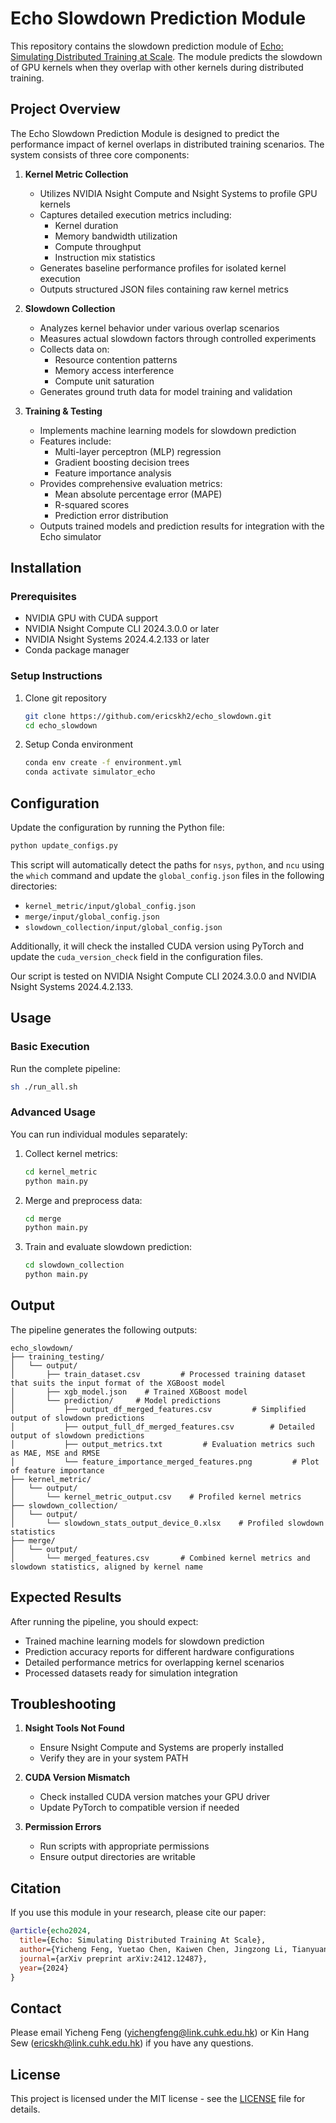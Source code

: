 # Echo Slowdown Prediction Module

This repository contains the slowdown prediction module of [Echo: Simulating Distributed Training at Scale](https://arxiv.org/abs/2412.12487). The module predicts the slowdown of GPU kernels when they overlap with other kernels during distributed training.

## Project Overview

The Echo Slowdown Prediction Module is designed to predict the performance impact of kernel overlaps in distributed training scenarios. The system consists of three core components:

1. **Kernel Metric Collection**
   - Utilizes NVIDIA Nsight Compute and Nsight Systems to profile GPU kernels
   - Captures detailed execution metrics including:
     * Kernel duration
     * Memory bandwidth utilization
     * Compute throughput
     * Instruction mix statistics
   - Generates baseline performance profiles for isolated kernel execution
   - Outputs structured JSON files containing raw kernel metrics

2. **Slowdown Collection**
   - Analyzes kernel behavior under various overlap scenarios
   - Measures actual slowdown factors through controlled experiments
   - Collects data on:
     * Resource contention patterns
     * Memory access interference
     * Compute unit saturation
   - Generates ground truth data for model training and validation

3. **Training & Testing**
   - Implements machine learning models for slowdown prediction
   - Features include:
     * Multi-layer perceptron (MLP) regression
     * Gradient boosting decision trees
     * Feature importance analysis
   - Provides comprehensive evaluation metrics:
     * Mean absolute percentage error (MAPE)
     * R-squared scores
     * Prediction error distribution
   - Outputs trained models and prediction results for integration with the Echo simulator

## Installation

### Prerequisites
- NVIDIA GPU with CUDA support
- NVIDIA Nsight Compute CLI 2024.3.0.0 or later
- NVIDIA Nsight Systems 2024.4.2.133 or later
- Conda package manager

### Setup Instructions

1. Clone git repository
    ```bash
    git clone https://github.com/ericskh2/echo_slowdown.git
    cd echo_slowdown
    ```

2. Setup Conda environment
    ```bash
    conda env create -f environment.yml
    conda activate simulator_echo
    ```

## Configuration

Update the configuration by running the Python file:
  ```bash
  python update_configs.py
  ```


This script will automatically detect the paths for `nsys`, `python`, and `ncu` using the `which` command and update the `global_config.json` files in the following directories:
- `kernel_metric/input/global_config.json`
- `merge/input/global_config.json`
- `slowdown_collection/input/global_config.json`

Additionally, it will check the installed CUDA version using PyTorch and update the `cuda_version_check` field in the configuration files.

Our script is tested on NVIDIA Nsight Compute CLI 2024.3.0.0 and NVIDIA Nsight Systems 2024.4.2.133.

## Usage

### Basic Execution

Run the complete pipeline:

```bash
sh ./run_all.sh
```

### Advanced Usage

You can run individual modules separately:

1. Collect kernel metrics:
    ```bash
    cd kernel_metric
    python main.py
    ```

2. Merge and preprocess data:
    ```bash
    cd merge
    python main.py
    ```

3. Train and evaluate slowdown prediction:

    ```bash
    cd slowdown_collection
    python main.py  
    ```




## Output
The pipeline generates the following outputs:

```plaintext
echo_slowdown/
├── training_testing/
│   └── output/
│       ├── train_dataset.csv         # Processed training dataset that suits the input format of the XGBoost model
│       ├── xgb_model.json    # Trained XGBoost model
│       └── prediction/     # Model predictions
│           ├── output_df_merged_features.csv         # Simplified output of slowdown predictions
│           ├── output_full_df_merged_features.csv        # Detailed output of slowdown predictions
│           ├── output_metrics.txt         # Evaluation metrics such as MAE, MSE and RMSE
│           └── feature_importance_merged_features.png         # Plot of feature importance
├── kernel_metric/
│   └── output/
│       └── kernel_metric_output.csv    # Profiled kernel metrics
├── slowdown_collection/
│   └── output/
│       └── slowdown_stats_output_device_0.xlsx    # Profiled slowdown statistics
├── merge/
│   └── output/
│       └── merged_features.csv       # Combined kernel metrics and slowdown statistics, aligned by kernel name
```


## Expected Results

After running the pipeline, you should expect:

- Trained machine learning models for slowdown prediction
- Prediction accuracy reports for different hardware configurations
- Detailed performance metrics for overlapping kernel scenarios
- Processed datasets ready for simulation integration

## Troubleshooting

1. **Nsight Tools Not Found**
   - Ensure Nsight Compute and Systems are properly installed
   - Verify they are in your system PATH

2. **CUDA Version Mismatch**
   - Check installed CUDA version matches your GPU driver
   - Update PyTorch to compatible version if needed

3. **Permission Errors**
   - Run scripts with appropriate permissions
   - Ensure output directories are writable


## Citation

If you use this module in your research, please cite our paper:

```bibtex
@article{echo2024,
  title={Echo: Simulating Distributed Training At Scale},
  author={Yicheng Feng, Yuetao Chen, Kaiwen Chen, Jingzong Li, Tianyuan Wu, Peng Cheng, Chuan Wu, Wei Wang, Tsung-Yi Ho, Hong Xu},
  journal={arXiv preprint arXiv:2412.12487},
  year={2024}
}
```


## Contact

Please email Yicheng Feng (<yichengfeng@link.cuhk.edu.hk>) or Kin Hang Sew (<ericskh@link.cuhk.edu.hk>) if you have any questions.


## License

This project is licensed under the MIT license - see the [LICENSE](LICENSE) file for details.

